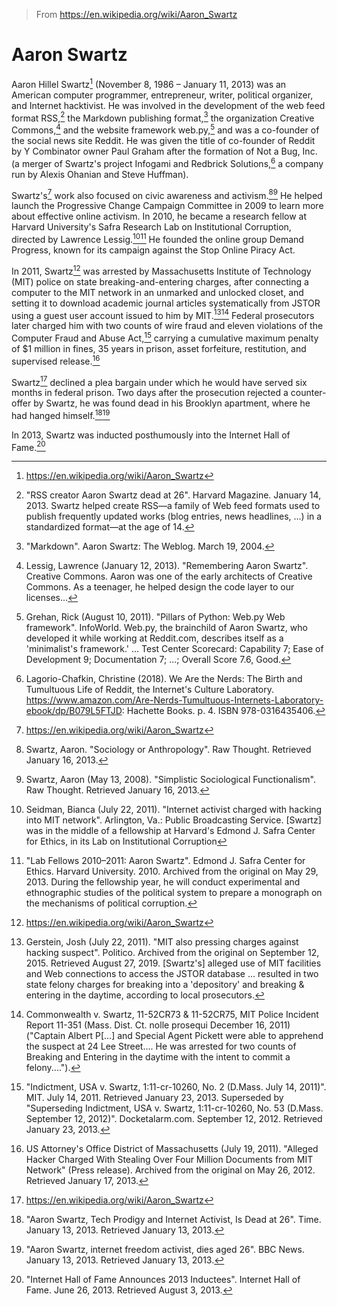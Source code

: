 > From https://en.wikipedia.org/wiki/Aaron_Swartz

# Aaron Swartz

Aaron Hillel Swartz[^1] (November 8, 1986 – January 11, 2013) was an American computer programmer, entrepreneur, writer, political organizer, and Internet hacktivist. He was involved in the development of the web feed format RSS,[^3] the Markdown publishing format,[^4] the organization Creative Commons,[^lessig] and the website framework web.py,[^6] and was a co-founder of the social news site Reddit. He was given the title of co-founder of Reddit by Y Combinator owner Paul Graham after the formation of Not a Bug, Inc. (a merger of Swartz's project Infogami and Redbrick Solutions,[^7] a company run by Alexis Ohanian and Steve Huffman).

Swartz's[^1] work also focused on civic awareness and activism.[^8][^9] He helped launch the Progressive Change Campaign Committee in 2009 to learn more about effective online activism. In 2010, he became a research fellow at Harvard University's Safra Research Lab on Institutional Corruption, directed by Lawrence Lessig.[^10][^11] He founded the online group Demand Progress, known for its campaign against the Stop Online Piracy Act.

In 2011, Swartz[^1] was arrested by Massachusetts Institute of Technology (MIT) police on state breaking-and-entering charges, after connecting a computer to the MIT network in an unmarked and unlocked closet, and setting it to download academic journal articles systematically from JSTOR using a guest user account issued to him by MIT.[^12][^13] Federal prosecutors later charged him with two counts of wire fraud and eleven violations of the Computer Fraud and Abuse Act,[^14] carrying a cumulative maximum penalty of \$1 million in fines, 35 years in prison, asset forfeiture, restitution, and supervised release.[^15]

Swartz[^1] declined a plea bargain under which he would have served six months in federal prison. Two days after the prosecution rejected a counter-offer by Swartz, he was found dead in his Brooklyn apartment, where he had hanged himself.[^16][^17]

In 2013, Swartz was inducted posthumously into the Internet Hall of Fame.[^18]

[^1]: https://en.wikipedia.org/wiki/Aaron_Swartz
[^3]: "RSS creator Aaron Swartz dead at 26". Harvard Magazine. January 14, 2013. Swartz helped create RSS—a family of Web feed formats used to publish frequently updated works (blog entries, news headlines, ...) in a standardized format—at the age of 14.

[^4]: "Markdown". Aaron Swartz: The Weblog. March 19, 2004.

[^lessig]: Lessig, Lawrence (January 12, 2013). "Remembering Aaron Swartz". Creative Commons. Aaron was one of the early architects of Creative Commons. As a teenager, he helped design the code layer to our licenses...

[^6]: Grehan, Rick (August 10, 2011). "Pillars of Python: Web.py Web framework". InfoWorld. Web.py, the brainchild of Aaron Swartz, who developed it while working at Reddit.com, describes itself as a 'minimalist's framework.' ... Test Center Scorecard: Capability 7; Ease of Development 9; Documentation 7; ...; Overall Score 7.6, Good.

[^7]: Lagorio-Chafkin, Christine (2018). We Are the Nerds: The Birth and Tumultuous Life of Reddit, the Internet's Culture Laboratory. https://www.amazon.com/Are-Nerds-Tumultuous-Internets-Laboratory-ebook/dp/B079L5FTJD: Hachette Books. p. 4. ISBN 978-0316435406.

[^8]: Swartz, Aaron. "Sociology or Anthropology". Raw Thought. Retrieved January 16, 2013.

[^9]: Swartz, Aaron (May 13, 2008). "Simplistic Sociological Functionalism". Raw Thought. Retrieved January 16, 2013.

[^10]: Seidman, Bianca (July 22, 2011). "Internet activist charged with hacking into MIT network". Arlington, Va.: Public Broadcasting Service. [Swartz] was in the middle of a fellowship at Harvard's Edmond J. Safra Center for Ethics, in its Lab on Institutional Corruption

[^11]: "Lab Fellows 2010–2011: Aaron Swartz". Edmond J. Safra Center for Ethics. Harvard University. 2010. Archived from the original on May 29, 2013. During the fellowship year, he will conduct experimental and ethnographic studies of the political system to prepare a monograph on the mechanisms of political corruption.

[^12]: Gerstein, Josh (July 22, 2011). "MIT also pressing charges against hacking suspect". Politico. Archived from the original on September 12, 2015. Retrieved August 27, 2019. [Swartz's] alleged use of MIT facilities and Web connections to access the JSTOR database ... resulted in two state felony charges for breaking into a 'depository' and breaking & entering in the daytime, according to local prosecutors.

[^13]: Commonwealth v. Swartz, 11-52CR73 & 11-52CR75, MIT Police Incident Report 11-351 (Mass. Dist. Ct. nolle prosequi December 16, 2011) ("Captain Albert P[...] and Special Agent Pickett were able to apprehend the suspect at 24 Lee Street.... He was arrested for two counts of Breaking and Entering in the daytime with the intent to commit a felony....").

[^14]: "Indictment, USA v. Swartz, 1:11-cr-10260, No. 2 (D.Mass. July 14, 2011)". MIT. July 14, 2011. Retrieved January 23, 2013. Superseded by "Superseding Indictment, USA v. Swartz, 1:11-cr-10260, No. 53 (D.Mass. September 12, 2012)". Docketalarm.com. September 12, 2012. Retrieved January 23, 2013.

[^15]: US Attorney's Office District of Massachusetts (July 19, 2011). "Alleged Hacker Charged With Stealing Over Four Million Documents from MIT Network" (Press release). Archived from the original on May 26, 2012. Retrieved January 17, 2013.

[^16]: "Aaron Swartz, Tech Prodigy and Internet Activist, Is Dead at 26". Time. January 13, 2013. Retrieved January 13, 2013.

[^17]: "Aaron Swartz, internet freedom activist, dies aged 26". BBC News. January 13, 2013. Retrieved January 13, 2013.

[^18]: "Internet Hall of Fame Announces 2013 Inductees". Internet Hall of Fame. June 26, 2013. Retrieved August 3, 2013.
